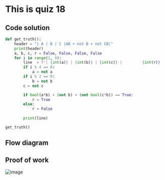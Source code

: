 # This is quiz 18

## Code solution
```.py
def get_truth():
    header = "| A | B | C |AB + not B + not CB|"
    print(header)
    a, b, c, r = False, False, False, False
    for i in range(1, 9):
        line  = f"| {int(a)} | {int(b)} | {int(c)} |         {int(r)}         |"
        if i % 4 == 0:
            a = not a
        if i % 2 == 0:
            b = not b
        c = not c

        if bool(a*b) + (not b) + (not bool(c*b)) == True:
            r = True
        else:
            r = False
            
        print(line)

get_truth()
```

## Flow diagram

## Proof of work
![image](https://github.com/user-attachments/assets/93508463-a8f1-43d8-8aa8-4ed2858c8ea1)
